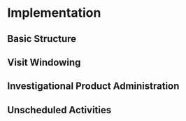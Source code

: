 # Implementation

## Basic Structure

## Visit Windowing

## Investigational Product Administration

## Unscheduled Activities
